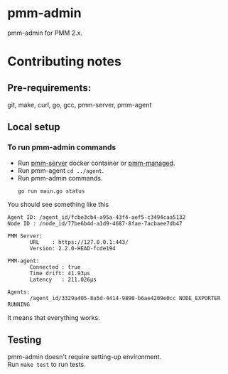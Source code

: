 # pmm-admin

pmm-admin for PMM 2.x.

# Contributing notes

## Pre-requirements:
git, make, curl, go, gcc, pmm-server, pmm-agent

## Local setup
### To run pmm-admin commands
- Run [pmm-server](https://hub.docker.com/r/percona/pmm-server) docker container or [pmm-managed](https://github.com/percona/pmm-managed).  
- Run pmm-agent `cd ../agent`.
- Run pmm-admin commands.
    ```shell script
    go run main.go status
    ```

You should see something like this
 ```shell script
Agent ID: /agent_id/fcbe3cb4-a95a-43f4-aef5-c3494caa5132
Node ID : /node_id/77be6b4d-a1d9-4687-8fae-7acbaee7db47

PMM Server:
        URL    : https://127.0.0.1:443/
        Version: 2.2.0-HEAD-fcde194

PMM-agent:
        Connected : true
        Time drift: 41.93µs
        Latency   : 211.026µs

Agents:
        /agent_id/3329a405-8a5d-4414-9890-b6ae4209e0cc NODE_EXPORTER RUNNING
```
It means that everything works.

## Testing
pmm-admin doesn't require setting-up environment.  
Run `make test` to run tests. 
